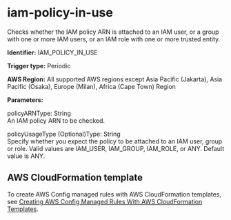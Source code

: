 # iam\-policy\-in\-use<a name="iam-policy-in-use"></a>

Checks whether the IAM policy ARN is attached to an IAM user, or a group with one or more IAM users, or an IAM role with one or more trusted entity\. 

**Identifier:** IAM\_POLICY\_IN\_USE

**Trigger type:** Periodic

**AWS Region:** All supported AWS regions except Asia Pacific \(Jakarta\), Asia Pacific \(Osaka\), Europe \(Milan\), Africa \(Cape Town\) Region

**Parameters:**

policyARNType: String  
An IAM policy ARN to be checked\.

policyUsageType \(Optional\)Type: String  
Specify whether you expect the policy to be attached to an IAM user, group or role\. Valid values are IAM\_USER, IAM\_GROUP, IAM\_ROLE, or ANY\. Default value is ANY\.

## AWS CloudFormation template<a name="w85aac12c32c17b9d333c15"></a>

To create AWS Config managed rules with AWS CloudFormation templates, see [Creating AWS Config Managed Rules With AWS CloudFormation Templates](aws-config-managed-rules-cloudformation-templates.md)\.